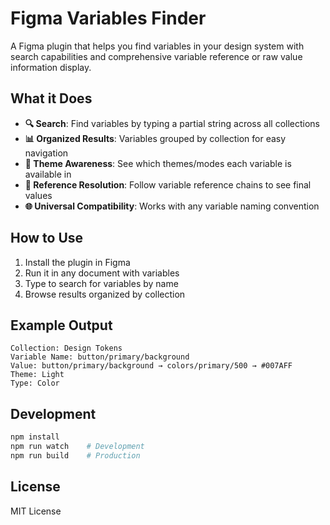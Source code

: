 # Figma Variables Finder

A Figma plugin that helps you find variables in your design system with search capabilities and comprehensive variable reference or raw value information display.

## What it Does

- **🔍 Search**: Find variables by typing a partial string across all collections
- **📊 Organized Results**: Variables grouped by collection for easy navigation
- **🎨 Theme Awareness**: See which themes/modes each variable is available in
- **🔄 Reference Resolution**: Follow variable reference chains to see final values
- **🌐 Universal Compatibility**: Works with any variable naming convention

## How to Use

1. Install the plugin in Figma
2. Run it in any document with variables
3. Type to search for variables by name
4. Browse results organized by collection

## Example Output

```
Collection: Design Tokens
Variable Name: button/primary/background
Value: button/primary/background → colors/primary/500 → #007AFF
Theme: Light
Type: Color
```

## Development

```bash
npm install
npm run watch    # Development
npm run build    # Production
```

## License

MIT License 